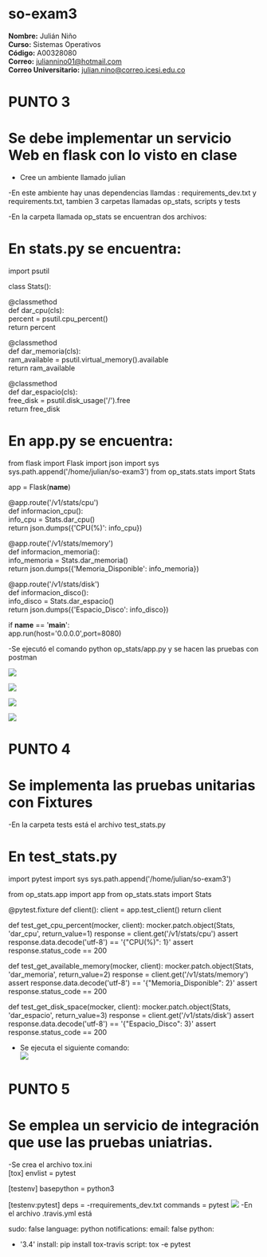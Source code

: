# so-exam3  

**Nombre:** Julián Niño  
**Curso:** Sistemas Operativos  
**Código:** A00328080  
**Correo:** juliannino01@hotmail.com  
**Correo Universitario:** julian.nino@correo.icesi.edu.co  

# PUNTO 3
# Se debe implementar un servicio Web en flask con lo visto en clase 
- Cree un ambiente llamado julian  

-En este ambiente hay unas dependencias llamdas : requirements_dev.txt y requirements.txt, tambien 3 carpetas llamadas op_stats,
scripts y tests  

-En la carpeta llamada op_stats se encuentran dos archivos:  
# En stats.py se encuentra:  

import psutil

class Stats():

  @classmethod  
  def dar_cpu(cls):  
    percent = psutil.cpu_percent()  
    return percent

  @classmethod  
  def dar_memoria(cls):  
    ram_available = psutil.virtual_memory().available  
    return ram_available  

  @classmethod   
  def dar_espacio(cls):  
    free_disk = psutil.disk_usage('/').free  
    return free_disk  

# En app.py se encuentra:  


from flask import Flask
import json
import sys
sys.path.append('/home/julian/so-exam3')
from op_stats.stats import Stats

app = Flask(__name__)

@app.route('/v1/stats/cpu')  
def informacion_cpu():  
    info_cpu = Stats.dar_cpu()  
    return json.dumps({'CPU(%)': info_cpu})  

@app.route('/v1/stats/memory')  
def informacion_memoria():  
    info_memoria = Stats.dar_memoria()  
    return json.dumps({'Memoria_Disponible': info_memoria})  

@app.route('/v1/stats/disk')  
def informacion_disco():  
    info_disco = Stats.dar_espacio()  
    return json.dumps({'Espacio_Disco': info_disco})  
   


if __name__ == '__main__':  
    app.run(host='0.0.0.0',port=8080)  
    
-Se ejecutó  el comando python op_stats/app.py y se hacen las pruebas con postman   

![](Imagenes/captura1.png)  
 
 ![](Imagenes/captura2.png)  
 
 ![](Imagenes/captura3.png)  
 
  ![](Imagenes/captura4.png)  
  
  # PUNTO 4
  # Se implementa las pruebas unitarias con Fixtures  
  -En la carpeta tests está el archivo test_stats.py   
  
  # En test_stats.py  
  
  import pytest
import sys
sys.path.append('/home/julian/so-exam3')

from op_stats.app import app
from op_stats.stats import Stats

@pytest.fixture
def client():
  client = app.test_client()
  return client

def test_get_cpu_percent(mocker, client):
  mocker.patch.object(Stats, 'dar_cpu', return_value=1)
  response = client.get('/v1/stats/cpu')
  assert response.data.decode('utf-8') == '{"CPU(%)": 1}'
  assert response.status_code == 200

def test_get_available_memory(mocker, client):
  mocker.patch.object(Stats, 'dar_memoria', return_value=2)
  response = client.get('/v1/stats/memory')
  assert response.data.decode('utf-8') == '{"Memoria_Disponible": 2}'
  assert response.status_code == 200


def test_get_disk_space(mocker, client):
  mocker.patch.object(Stats, 'dar_espacio', return_value=3)
  response = client.get('/v1/stats/disk')
  assert response.data.decode('utf-8') == '{"Espacio_Disco": 3}'
  assert response.status_code == 200

- Se ejecuta el siguiente comando:  
![](Imagenes/captura5.png) 

# PUNTO 5  
# Se emplea un servicio de integración que use las pruebas uniatrias.  
-Se crea el archivo tox.ini  
[tox]
envlist = pytest 

[testenv]
basepython = python3

[testenv:pytest]
deps =
  -rrequirements_dev.txt
commands =
  pytest
  ![](Imagenes/captura6.png) 
  -En el archivo .travis.yml está 
  
  sudo: false
language: python
notifications:
  email: false
python:
- '3.4'
install: pip install tox-travis
script: tox -e pytest  


  
